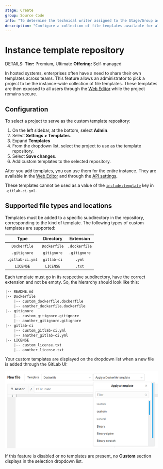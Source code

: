 ```yaml
---
stage: Create
group: Source Code
info: "To determine the technical writer assigned to the Stage/Group associated with this page, see https://handbook.gitlab.com/handbook/product/ux/technical-writing/#assignments"
description: "Configure a collection of file templates available for all projects on your self-managed GitLab instance."
---
```


# Instance template repository

DETAILS:
**Tier:** Premium, Ultimate
**Offering:** Self-managed

In hosted systems, enterprises often have a need to share their own templates
across teams. This feature allows an administrator to pick a project to be the
instance-wide collection of file templates. These templates are then exposed to
all users through the [Web Editor](../../user/project/repository/web_editor.md)
while the project remains secure.

## Configuration

To select a project to serve as the custom template repository:

1. On the left sidebar, at the bottom, select **Admin**.
1. Select **Settings > Templates**.
1. Expand **Templates**
1. From the dropdown list, select the project to use as the template repository.
1. Select **Save changes**.
1. Add custom templates to the selected repository.

After you add templates, you can use them for the entire instance.
They are available in the [Web Editor](../../user/project/repository/web_editor.md)
and through the [API settings](../../api/settings.md).

These templates cannot be used as a value of the
[`include:template`](../../ci/yaml/index.md#includetemplate) key in `.gitlab-ci.yml`.

## Supported file types and locations

Templates must be added to a specific subdirectory in the repository,
corresponding to the kind of template. The following types of custom templates
are supported:

| Type                    | Directory            | Extension     |
| :---------------:       | :-----------:        | :-----------: |
| `Dockerfile`            | `Dockerfile`         | `.dockerfile` |
| `.gitignore`            | `gitignore`          | `.gitignore`  |
| `.gitlab-ci.yml`        | `gitlab-ci`          | `.yml`        |
| `LICENSE`               | `LICENSE`            | `.txt`        |

Each template must go in its respective subdirectory, have the correct
extension and not be empty. So, the hierarchy should look like this:

```plaintext
|-- README.md
|-- Dockerfile
    |-- custom_dockerfile.dockerfile
    |-- another_dockerfile.dockerfile
|-- gitignore
    |-- custom_gitignore.gitignore
    |-- another_gitignore.gitignore
|-- gitlab-ci
    |-- custom_gitlab-ci.yml
    |-- another_gitlab-ci.yml
|-- LICENSE
    |-- custom_license.txt
    |-- another_license.txt
```

Your custom templates are displayed on the dropdown list when a new file is added through the GitLab UI:

![The GitLab UI for creating a new file, with a dropdown list displaying the Dockerfile templates to choose from.](img/file_template_user_dropdown_v11_4.png)

If this feature is disabled or no templates are present,
no **Custom** section displays in the selection dropdown list.

<!-- ## Troubleshooting

Include any troubleshooting steps that you can foresee. If you know beforehand what issues
one might have when setting this up, or when something is changed, or on upgrading, it's
important to describe those, too. Think of things that may go wrong and include them here.
This is important to minimize requests for support, and to avoid doc comments with
questions that you know someone might ask.

Each scenario can be a third-level heading, for example `### Getting error message X`.
If you have none to add when creating a doc, leave this section in place
but commented out to help encourage others to add to it in the future. -->

